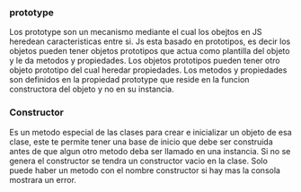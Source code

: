 ### prototype 
Los prototype son un mecanismo mediante el cual los obejtos en JS heredean caracteristicas entre si.
Js esta basado en prototipos, es decir los objetos pueden tener objetos prototipos que actua como plantilla del objeto y le da metodos y propiedades.
Los objetos prototipos pueden tener otro objeto prototipo del cual heredar propiedades.
Los metodos y propiedades son definidos en la propiedad prototype que reside en la funcion constructora del objeto y no en su instancia.

### Constructor 
Es un metodo especial de las clases para crear e inicializar un objeto de esa clase, este te permite tener una base de inicio que debe ser construida antes de que algun otro metodo deba ser llamado en una instancia. Si no se genera el constructor se tendra un constructor vacio en la clase. Solo puede haber un metodo con el nombre constructor si hay mas la consola mostrara un error.